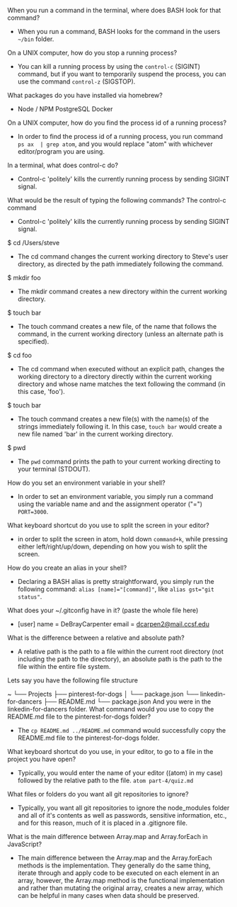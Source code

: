 When you run a command in the terminal, where does BASH look for that command?

- When you run a command, BASH looks for the command in the users ```~/bin``` folder.

On a UNIX computer, how do you stop a running process?

- You can kill a running process by using the ```control-c``` (SIGINT) command, but if you want to temporarily suspend the process, you can use the command ```control-z``` (SIGSTOP).

What packages do you have installed via homebrew?

- Node / NPM
PostgreSQL
Docker

On a UNIX computer, how do you find the process id of a running process?

- In order to find the process id of a running process, you run command ```ps ax  | grep atom```, and you would replace "atom" with whichever editor/program you are using.

In a terminal, what does control-c do?

- Control-c 'politely' kills the currently running process by sending SIGINT signal.

What would be the result of typing the following commands?
The control-c command

- Control-c 'politely' kills the currently running process by sending SIGINT signal.

$ cd /Users/steve

- The cd command changes the current working directory to Steve's user directory, as directed by the path immediately following the command.

$ mkdir foo

- The mkdir command creates a new directory within the current working directory.

$ touch bar

- The touch command creates a new file, of the name that follows the command, in the current working directory (unless an alternate path is specified).

$ cd foo

- The cd command when executed without an explicit path, changes the working directory to a directory directly within the current working directory and whose name matches the text following the command (in this case, 'foo').

$ touch bar

- The touch command creates a new file(s) with the name(s) of the strings immediately following it. In this case, ```touch bar``` would create a new file named 'bar' in the current working directory.

$ pwd

- The ```pwd``` command prints the path to your current working directing to your terminal (STDOUT).

How do you set an environment variable in your shell?

- In order to set an environment variable, you simply run a command using the variable name and and the assignment operator ("=") ```PORT=3000```.

What keyboard shortcut do you use to split the screen in your editor?

- in order to split the screen in atom, hold down ```command+k```, while pressing either left/right/up/down, depending on how you wish to split the screen.

How do you create an alias in your shell?

- Declaring a BASH alias is pretty straightforward, you simply run the following command: ```alias [name]="[command]"```, like ```alias gst="git status"```.

What does your ~/.gitconfig have in it? (paste the whole file here)

- [user]
	name = DeBrayCarpenter
	email = dcarpen2@mail.ccsf.edu

What is the difference between a relative and absolute path?

- A relative path is the path to a file within the current root directory (not including the path to the directory), an absolute path is the path to the file within the entire file system.

Lets say you have the following file structure

~
└── Projects
    ├── pinterest-for-dogs
    │   └── package.json
    └── linkedin-for-dancers
        ├── README.md
        └── package.json
And you were in the linkedin-for-dancers folder. What command would you use to copy the README.md file to the pinterest-for-dogs folder?

- The ```cp README.md ../README.md``` command would successfully copy the README.md file to the pinterest-for-dogs folder.

What keyboard shortcut do you use, in your editor, to go to a file in the project you have open?

- Typically, you would enter the name of your editor ((atom) in my case) followed by the relative path to the file. ```atom part-4/quiz.md```

What files or folders do you want all git repositories to ignore?

- Typically, you want all git repositories to ignore the node_modules folder and all of it's contents as well as passwords, sensitive information, etc., and for this reason, much of it is placed in a .gitignore file.

What is the main difference between Array.map and Array.forEach in JavaScript?

- The main difference between the Array.map and the Array.forEach methods is the implementation. They generally do the same thing, iterate through and apply code to be executed on each element in an array, however, the Array.map method is the functional implementation and rather than mutating the original array, creates a new array, which can be helpful in many cases when data should be preserved.
